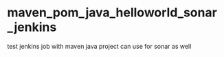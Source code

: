 # maven_pom_java_helloworld_sonar_jenkins

test jenkins job with maven java project
can use for sonar as well 
